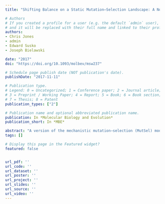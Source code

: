 ```yaml
---
title: "Shifting Balance on a Static Mutation–Selection Landscape: A Novel Scenario of Positive Selection"

# Authors
# If you created a profile for a user (e.g. the default `admin` user), write the username (folder name) here 
# and it will be replaced with their full name and linked to their profile.
authors:
- Chris Jones
- admin
- Edward Susko
- Joseph Bielawski

date: "2017"
doi: "https://doi.org/10.1093/molbev/msw237"

# Schedule page publish date (NOT publication's date).
publishDate: "2017-11-11"

# Publication type.
# Legend: 0 = Uncategorized; 1 = Conference paper; 2 = Journal article;
# 3 = Preprint / Working Paper; 4 = Report; 5 = Book; 6 = Book section;
# 7 = Thesis; 8 = Patent
publication_types: ["2"]

# Publication name and optional abbreviated publication name.
publication: In *Molecular Biology and Evolution*
publication_short: In *MBE*

abstract: "A version of the mechanistic mutation–selection (MutSel) model that accounts for temporal dynamics at a site is presented. This is used to show that the rate ratio dN/dS at a site can be transiently >1 even when fitness coefficients are fixed or the fitness landscape is static. This occurs whenever a site drifts away from its fitness peak and is then forced back by selection, a process reminiscent of shifting balance. Shifting balance is strongest when the substitution process is not dominated by selection or drift, but admits interplay between the two. Under this condition, site-specific changes in dN/dS were inferred in 78–100% of trials, and positive selection (i.e., dN/dS > 1) in 10–40% of trials, when sequence alignments generated under MutSel were fitted to two popular phenomenological branch-site models. These results demonstrate that positive selection can occur without a change in fitness regime, and that this is detectable by branch- site models. In addition, MutSel is used to show that a site can be occupied by a sub-optimal amino acid for long periods on a fixed landscape when selection is stringent. This has implications for the interpretation of constant-but-different site patterns typically attributed to changes in fitness. Furthermore, a version of MutSel with episodic changes in fitness coefficients is used to illustrate systematic differences between parameters used to generate data under MutSel and their counterparts estimated by a simple codon model. Motivated by a discrepancy in the literature, interpretation of dN/dS in the context of MutSel is also discussed."
tags: []

# Display this page in the Featured widget?
featured: false


url_pdf: ''
url_code: ''
url_dataset: ''
url_poster: ''
url_project: ''
url_slides: ''
url_source: ''
url_video: ''
---
```

